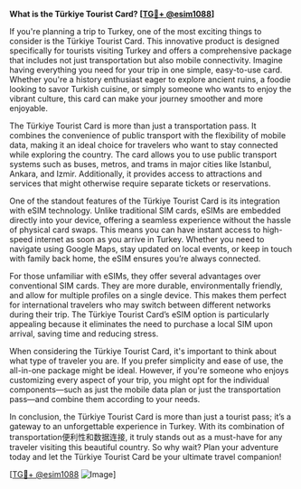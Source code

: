 **What is the Türkiye Tourist Card? [[TG💪+ @esim1088](https://t.me/s/esim1088)]**

If you're planning a trip to Turkey, one of the most exciting things to consider is the Türkiye Tourist Card. This innovative product is designed specifically for tourists visiting Turkey and offers a comprehensive package that includes not just transportation but also mobile connectivity. Imagine having everything you need for your trip in one simple, easy-to-use card. Whether you're a history enthusiast eager to explore ancient ruins, a foodie looking to savor Turkish cuisine, or simply someone who wants to enjoy the vibrant culture, this card can make your journey smoother and more enjoyable.

The Türkiye Tourist Card is more than just a transportation pass. It combines the convenience of public transport with the flexibility of mobile data, making it an ideal choice for travelers who want to stay connected while exploring the country. The card allows you to use public transport systems such as buses, metros, and trams in major cities like Istanbul, Ankara, and Izmir. Additionally, it provides access to attractions and services that might otherwise require separate tickets or reservations.

One of the standout features of the Türkiye Tourist Card is its integration with eSIM technology. Unlike traditional SIM cards, eSIMs are embedded directly into your device, offering a seamless experience without the hassle of physical card swaps. This means you can have instant access to high-speed internet as soon as you arrive in Turkey. Whether you need to navigate using Google Maps, stay updated on local events, or keep in touch with family back home, the eSIM ensures you’re always connected.

For those unfamiliar with eSIMs, they offer several advantages over conventional SIM cards. They are more durable, environmentally friendly, and allow for multiple profiles on a single device. This makes them perfect for international travelers who may switch between different networks during their trip. The Türkiye Tourist Card’s eSIM option is particularly appealing because it eliminates the need to purchase a local SIM upon arrival, saving time and reducing stress.

When considering the Türkiye Tourist Card, it's important to think about what type of traveler you are. If you prefer simplicity and ease of use, the all-in-one package might be ideal. However, if you're someone who enjoys customizing every aspect of your trip, you might opt for the individual components—such as just the mobile data plan or just the transportation pass—and combine them according to your needs.

In conclusion, the Türkiye Tourist Card is more than just a tourist pass; it’s a gateway to an unforgettable experience in Turkey. With its combination of transportation便利性和数据连接, it truly stands out as a must-have for any traveler visiting this beautiful country. So why wait? Plan your adventure today and let the Türkiye Tourist Card be your ultimate travel companion! 

[[TG💪+ @esim1088](https://t.me/s/esim1088) ![Image](https://i.postimg.cc/Y0z9fWf4/image.png)]